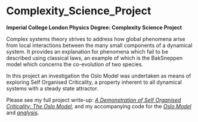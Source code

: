 # Complexity_Science_Project

**Imperial College London Physics Degree: Complexity Science Project**

Complex systems theory strives to address how global phenomena arise from local interactions between the many small components of a dynamical system. It provides an explanation for phenomena which fail to be described using classical laws, an example of which is the BakSneppen model which concerns the co-evolution of two species.

In this project an investigation the Oslo Model was undertaken as means of exploring Self Organised Criticality, a property inherent to all dynamical systems with a steady state attractor.

Please see my full project write-up: [*A Demonstration of Self Organised Criticality:
The Oslo Model*](https://github.com/Shonacw/Complexity_Science_Project/blob/main/ShonaCurtisWalcott_ComplexityReport.pdf), and my accompanying code for the [*Oslo Model*](https://github.com/Shonacw/Complexity_Science_Project/blob/main/Complexity.py) and [*analysis*](https://github.com/Shonacw/Complexity_Science_Project/blob/main/Complexity_Run.py).
